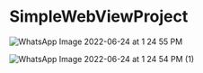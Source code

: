 # SimpleWebViewProject


![WhatsApp Image 2022-06-24 at 1 24 55 PM](https://user-images.githubusercontent.com/47431669/175516578-7fe51252-34fc-4d1e-9b93-b2ba72d74fb0.jpeg)


![WhatsApp Image 2022-06-24 at 1 24 54 PM (1)](https://user-images.githubusercontent.com/47431669/175516645-104ba36a-aeb0-4c86-acb2-1e9531723244.jpeg)

